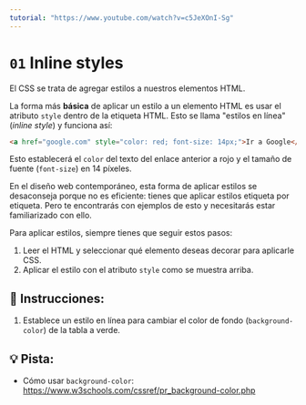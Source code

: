 ```yaml
---
tutorial: "https://www.youtube.com/watch?v=c5JeXOnI-Sg"
---
```


# `01` Inline styles

El CSS se trata de agregar estilos a nuestros elementos HTML.

La forma más **básica** de aplicar un estilo a un elemento HTML es usar el atributo `style` dentro de la etiqueta HTML. Esto se llama "estilos en línea" (*inline style*) y funciona así:

```html
<a href="google.com" style="color: red; font-size: 14px;">Ir a Google</a>
```

Esto establecerá el `color` del texto del enlace anterior a rojo y el tamaño de fuente (`font-size`) en 14 píxeles.

En el diseño web contemporáneo, esta forma de aplicar estilos se desaconseja porque no es eficiente: tienes que aplicar estilos etiqueta por etiqueta. Pero te encontrarás con ejemplos de esto y necesitarás estar familiarizado con ello.

Para aplicar estilos, siempre tienes que seguir estos pasos:

1. Leer el HTML y seleccionar qué elemento deseas decorar para aplicarle CSS.
2. Aplicar el estilo con el atributo `style` como se muestra arriba.

## 📝 Instrucciones:

1. Establece un estilo en línea para cambiar el color de fondo (`background-color`) de la tabla a verde.

## 💡 Pista:

- Cómo usar `background-color`: https://www.w3schools.com/cssref/pr_background-color.php

